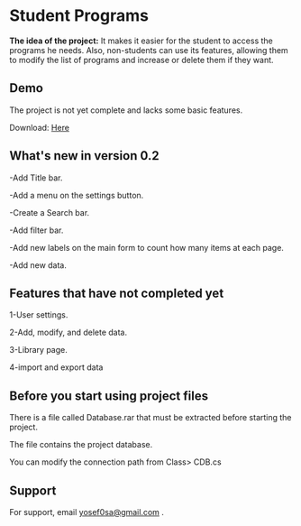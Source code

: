 # Student Programs

**The idea of the project:**  It makes it easier for the student to access the programs he needs.
Also, non-students can use its features, allowing them to modify the list of programs and increase or delete them if they want.


## Demo

The project is not yet complete and lacks some basic features.

Download: [Here](https://github.com/yousef0sa/StudentProgramCsharp/releases)

## What's new in version 0.2
-Add Title bar.

-Add a menu on the settings button.

-Create a Search bar.

-Add filter bar.

-Add new labels on the main form to count how many items at each page.

-Add new data.


## Features that have not completed yet
1-User settings.

2-Add, modify, and delete data.

3-Library page.

4-import and export data

## Before you start using project files
There is a file called Database.rar that must be extracted before starting the project.

The file contains the project database.

You can modify the connection path from Class> CDB.cs 
## Support

For support, email  yosef0sa@gmail.com
.

